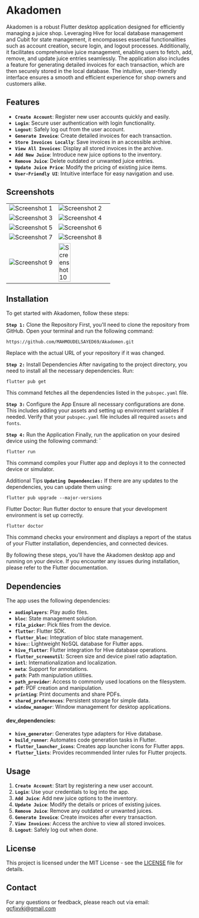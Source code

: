 # Akadomen

Akadomen is a robust Flutter desktop application designed for efficiently managing a juice shop. Leveraging Hive for local database management and Cubit for state management, it encompasses essential functionalities such as account creation, secure login, and logout processes. Additionally, it facilitates comprehensive juice management, enabling users to fetch, add, remove, and update juice entries seamlessly. The application also includes a feature for generating detailed invoices for each transaction, which are then securely stored in the local database. The intuitive, user-friendly interface ensures a smooth and efficient experience for shop owners and customers alike.

## Features

- **`Create Account`**: Register new user accounts quickly and easily.
- **`Login`**: Secure user authentication with login functionality.
- **`Logout`**: Safely log out from the user account.
- **`Generate Invoice`**: Create detailed invoices for each transaction.
- **`Store Invoices Locally`**: Save invoices in an accessible archive.
- **`View All Invoices`**: Display all stored invoices in the archive.
- **`Add New Juice`**: Introduce new juice options to the inventory.
- **`Remove Juice`**: Delete outdated or unwanted juice entries.
- **`Update Juice Price`**: Modify the pricing of existing juice items.
- **`User-Friendly UI`**: Intuitive interface for easy navigation and use.

## Screenshots

<table>
  <tr>
    <td><img src="https://github.com/user-attachments/assets/0df6f284-c9bf-49bc-83fa-ace7147b9d47" alt="Screenshot 1" /></td>
    <td><img src="https://github.com/user-attachments/assets/0a0b87fe-f2c1-487f-a028-d71ceaa46910" alt="Screenshot 2" /></td>
  </tr>
  <tr>
    <td><img src="https://github.com/user-attachments/assets/afbdd634-40d7-4e4f-9991-f1fadf55d540" alt="Screenshot 3" /></td>
    <td><img src="https://github.com/user-attachments/assets/12f93f98-ec53-429e-a318-e41b507f165d" alt="Screenshot 4" /></td>
  </tr>
  <tr>
    <td><img src="https://github.com/user-attachments/assets/89718cf6-baef-4a95-9192-da49e715b8d1" alt="Screenshot 5" /></td>
    <td><img src="https://github.com/user-attachments/assets/417872ff-b652-476b-8a26-df83f02d4539" alt="Screenshot 6" /></td>
  </tr>
  <tr>
    <td><img src="https://github.com/user-attachments/assets/a6394714-154e-4b41-9016-1c03c9a5e8bf" alt="Screenshot 7" /></td>
    <td><img src="https://github.com/user-attachments/assets/037d85cf-7820-4198-ad19-8208929c090d" alt="Screenshot 8" /></td>
  </tr> 
  <tr>
    <td><img src="https://github.com/user-attachments/assets/d45bdb87-0666-4371-9313-37159ea8a146" alt="Screenshot 9" /></td>
    <td><img src="https://github.com/user-attachments/assets/ceddde10-7ffc-4699-8680-52f4cb77e437" alt="Screenshot 10" width="50%"/></td>
  </tr>
</table>

## Installation

To get started with Akadomen, follow these steps:

**`Step 1:`** Clone the Repository
First, you'll need to clone the repository from GitHub. Open your terminal and run the following command:
```
https://github.com/MAHMOUDELSAYED69/Akadomen.git
```
Replace <repository-url> with the actual URL of your repository if it was changed.

**`Step 2:`** Install Dependencies
After navigating to the project directory, you need to install all the necessary dependencies. Run:
```
flutter pub get
```
This command fetches all the dependencies listed in the `pubspec.yaml` file.

**`Step 3:`** Configure the App
Ensure all necessary configurations are done. This includes adding your assets and setting up environment variables if needed. Verify that your `pubspec.yaml` file includes all required `assets` and `fonts`.

**`Step 4:`** Run the Application
Finally, run the application on your desired device using the following command:
`
```
flutter run
```
This command compiles your Flutter app and deploys it to the connected device or simulator.

Additional Tips
**`Updating Dependencies:`** If there are any updates to the dependencies, you can update them using:
```
flutter pub upgrade --major-versions
```
Flutter Doctor: Run flutter doctor to ensure that your development environment is set up correctly.
```
flutter doctor
```
This command checks your environment and displays a report of the status of your Flutter installation, dependencies, and connected devices.

By following these steps, you'll have the Akadomen desktop app and running on your device. If you encounter any issues during installation, please refer to the Flutter documentation.

## Dependencies

The app uses the following dependencies:

- **`audioplayers`**: Play audio files.
- **`bloc`**: State management solution.
- **`file_picker`**: Pick files from the device.
- **`flutter`**: Flutter SDK.
- **`flutter_bloc`**: Integration of bloc state management.
- **`hive:`**: Lightweight NoSQL database for Flutter apps.
- **`hive_flutter`**: Flutter integration for Hive database operations.
- **`flutter_screenutil`**: Screen size and device pixel ratio adaptation.
- **`intl`**: Internationalization and localization.
- **`meta`**: Support for annotations.
- **`path`**: Path manipulation utilities.
- **`path_provider`**: Access to commonly used locations on the filesystem.
- **`pdf`**: PDF creation and manipulation.
- **`printing`**: Print documents and share PDFs.
- **`shared_preferences`**: Persistent storage for simple data.
- **`window_manager`**: Window management for desktop applications.

#### dev_dependencies:

- **`hive_generator`**: Generates type adapters for Hive database.
- **`build_runner`**: Automates code generation tasks in Flutter.
- **`flutter_launcher_icons`**: Creates app launcher icons for Flutter apps.
- **`flutter_lints`**: Provides recommended linter rules for Flutter projects.

## Usage

1. **`Create Account`**: Start by registering a new user account.
2. **`Login`**: Use your credentials to log into the app.
3. **`Add Juice`**: Add new juice options to the inventory.
4. **`Update Juice`**: Modify the details or prices of existing juices.
5. **`Remove Juice`**: Remove any outdated or unwanted juices.
6. **`Generate Invoice`**: Create invoices after every transaction.
7. **`View Invoices`**: Access the archive to view all stored invoices.
8. **`Logout`**: Safely log out when done.

## License

This project is licensed under the MIT License - see the [LICENSE](LICENSE) file for details.

## Contact

For any questions or feedback, please reach out via email: [gcfjxvkj@gmail.com](gcfjxvkj@gmail.com)
